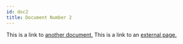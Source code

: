 ```yaml
---
id: doc2
title: Document Number 2
---
```


This is a link to [another document.](docx1.md) This is a link to an [external page.](http://www.example.com)
